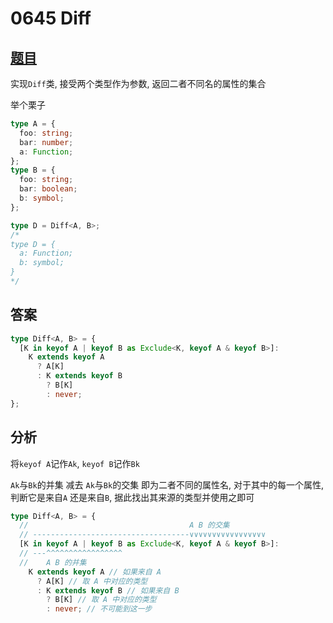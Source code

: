# 0645 Diff

## [题目](https://github.com/type-challenges/type-challenges/blob/master/questions/645-medium-diff/README.md)

实现`Diff`类, 接受两个类型作为参数, 返回二者不同名的属性的集合

举个栗子

```ts
type A = {
  foo: string;
  bar: number;
  a: Function;
};
type B = {
  foo: string;
  bar: boolean;
  b: symbol;
};

type D = Diff<A, B>;
/* 
type D = {
  a: Function;
  b: symbol;
}
*/
```

## 答案

```ts
type Diff<A, B> = {
  [K in keyof A | keyof B as Exclude<K, keyof A & keyof B>]:
    K extends keyof A
      ? A[K]
      : K extends keyof B
        ? B[K]
        : never;
};
```

## 分析

将`keyof A`记作`Ak`, `keyof B`记作`Bk`

`Ak`与`Bk`的并集 减去 `Ak`与`Bk`的交集 即为二者不同的属性名, 对于其中的每一个属性, 判断它是来自`A`
还是来自`B`, 据此找出其来源的类型并使用之即可

```ts
type Diff<A, B> = {
  //                                    A B 的交集
  // -----------------------------------∨∨∨∨∨∨∨∨∨∨∨∨∨∨∨∨∨
  [K in keyof A | keyof B as Exclude<K, keyof A & keyof B>]:
  // ---^^^^^^^^^^^^^^^^^
  //    A B 的并集
    K extends keyof A // 如果来自 A
      ? A[K] // 取 A 中对应的类型
      : K extends keyof B // 如果来自 B
        ? B[K] // 取 A 中对应的类型
        : never; // 不可能到这一步
```
